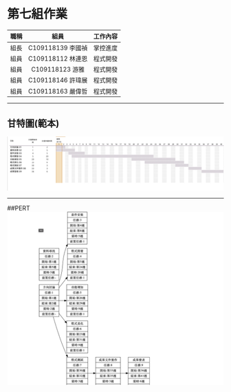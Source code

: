 # 第七組作業

| 職稱          | 組員             | 工作內容    |
| :----------- | :---------------:| :---------- |
| 組長         | C109118139 李國禎 | 掌控進度 |
| 組員         | C109118112 林連恩| 程式開發    |
| 組員         | C109118123 游雅| 程式開發    |
| 組員         | C109118146 許瑋展| 程式開發    |
| 組員         | C109118163 嚴偉哲 | 程式開發    |
---
## 甘特圖(範本)
![GANTT](GANTT.png "gantt")

---
##PERT
![PERT](PERT.png "pert")






